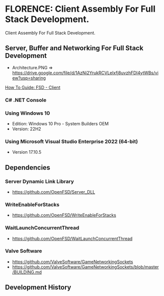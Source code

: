 # FLORENCE: Client Assembly For Full Stack Development.
Client Assembly For Full Stack Development.

## Server, Buffer and Networking For Full Stack Development
- Architecture.PNG => https://drive.google.com/file/d/1AzNi2YrukRCVLelxfj8uvzhFDI4ytWBs/view?usp=sharing

[How To Guide: FSD - Client](https://github.com/OpenFSD/FLORENCE_Client_Assembly/blob/main/How%20To%20Guide%3A%20Florence%20-%20Client%20Assembly.md)


### C# .NET Console


### Using Windows 10
- Edition: Windows 10 Pro - System Builders OEM
- Version: 22H2

### Using Microsoft Visual Studio Enterprise 2022 (64-bit) 
- Version 17.10.5

## Dependencies
### Server Dynamic Link Library
 - https://github.com/OpenFSD/Server_DLL

### WriteEnableForStacks
 - https://github.com/OpenFSD/WriteEnableForStacks

### WaitLaunchConcurrentThread
 - https://github.com/OpenFSD/WaitLaunchConcurrentThread

### Valve Software
- https://github.com/ValveSoftware/GameNetworkingSockets
- https://github.com/ValveSoftware/GameNetworkingSockets/blob/master/BUILDING.md


## Development History
